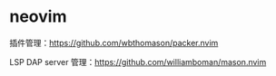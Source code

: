 # neovim

插件管理：<https://github.com/wbthomason/packer.nvim>

LSP DAP server 管理：<https://github.com/williamboman/mason.nvim>
